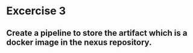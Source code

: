 # Excercise 3
## Create a pipeline to store the artifact which is a docker image in the nexus repository.


